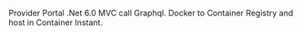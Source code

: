 Provider Portal .Net 6.0 MVC call Graphql. Docker to Container Registry and host in Container Instant.
